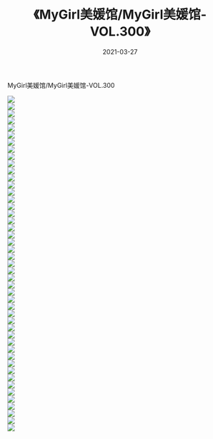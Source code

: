 ﻿---
layout: post
title:  《MyGirl美媛馆/MyGirl美媛馆-VOL.300》
date:   2021-03-27
img: http://pic.660000.xyz/1:/网络美图/2021/MyGirl美媛馆/MyGirl美媛馆-VOL.300/000.jpg
categories: [美女, 清纯, 唯美]
---

MyGirl美媛馆/MyGirl美媛馆-VOL.300

 ![](http://pic.660000.xyz/1:/网络美图/2021/MyGirl美媛馆/MyGirl美媛馆-VOL.300/001.jpg) <br>![](http://pic.660000.xyz/1:/网络美图/2021/MyGirl美媛馆/MyGirl美媛馆-VOL.300/002.jpg) <br>![](http://pic.660000.xyz/1:/网络美图/2021/MyGirl美媛馆/MyGirl美媛馆-VOL.300/003.jpg) <br>![](http://pic.660000.xyz/1:/网络美图/2021/MyGirl美媛馆/MyGirl美媛馆-VOL.300/004.jpg) <br>![](http://pic.660000.xyz/1:/网络美图/2021/MyGirl美媛馆/MyGirl美媛馆-VOL.300/005.jpg) <br>![](http://pic.660000.xyz/1:/网络美图/2021/MyGirl美媛馆/MyGirl美媛馆-VOL.300/006.jpg) <br>![](http://pic.660000.xyz/1:/网络美图/2021/MyGirl美媛馆/MyGirl美媛馆-VOL.300/007.jpg) <br>![](http://pic.660000.xyz/1:/网络美图/2021/MyGirl美媛馆/MyGirl美媛馆-VOL.300/008.jpg) <br>![](http://pic.660000.xyz/1:/网络美图/2021/MyGirl美媛馆/MyGirl美媛馆-VOL.300/009.jpg) <br>![](http://pic.660000.xyz/1:/网络美图/2021/MyGirl美媛馆/MyGirl美媛馆-VOL.300/010.jpg) <br>![](http://pic.660000.xyz/1:/网络美图/2021/MyGirl美媛馆/MyGirl美媛馆-VOL.300/011.jpg) <br>![](http://pic.660000.xyz/1:/网络美图/2021/MyGirl美媛馆/MyGirl美媛馆-VOL.300/012.jpg) <br>![](http://pic.660000.xyz/1:/网络美图/2021/MyGirl美媛馆/MyGirl美媛馆-VOL.300/013.jpg) <br>![](http://pic.660000.xyz/1:/网络美图/2021/MyGirl美媛馆/MyGirl美媛馆-VOL.300/014.jpg) <br>![](http://pic.660000.xyz/1:/网络美图/2021/MyGirl美媛馆/MyGirl美媛馆-VOL.300/015.jpg) <br>![](http://pic.660000.xyz/1:/网络美图/2021/MyGirl美媛馆/MyGirl美媛馆-VOL.300/016.jpg) <br>![](http://pic.660000.xyz/1:/网络美图/2021/MyGirl美媛馆/MyGirl美媛馆-VOL.300/017.jpg) <br>![](http://pic.660000.xyz/1:/网络美图/2021/MyGirl美媛馆/MyGirl美媛馆-VOL.300/018.jpg) <br>![](http://pic.660000.xyz/1:/网络美图/2021/MyGirl美媛馆/MyGirl美媛馆-VOL.300/019.jpg) <br>![](http://pic.660000.xyz/1:/网络美图/2021/MyGirl美媛馆/MyGirl美媛馆-VOL.300/020.jpg) <br>![](http://pic.660000.xyz/1:/网络美图/2021/MyGirl美媛馆/MyGirl美媛馆-VOL.300/021.jpg) <br>![](http://pic.660000.xyz/1:/网络美图/2021/MyGirl美媛馆/MyGirl美媛馆-VOL.300/022.jpg) <br>![](http://pic.660000.xyz/1:/网络美图/2021/MyGirl美媛馆/MyGirl美媛馆-VOL.300/023.jpg) <br>![](http://pic.660000.xyz/1:/网络美图/2021/MyGirl美媛馆/MyGirl美媛馆-VOL.300/024.jpg) <br>![](http://pic.660000.xyz/1:/网络美图/2021/MyGirl美媛馆/MyGirl美媛馆-VOL.300/025.jpg) <br>![](http://pic.660000.xyz/1:/网络美图/2021/MyGirl美媛馆/MyGirl美媛馆-VOL.300/026.jpg) <br>![](http://pic.660000.xyz/1:/网络美图/2021/MyGirl美媛馆/MyGirl美媛馆-VOL.300/027.jpg) <br>![](http://pic.660000.xyz/1:/网络美图/2021/MyGirl美媛馆/MyGirl美媛馆-VOL.300/028.jpg) <br>![](http://pic.660000.xyz/1:/网络美图/2021/MyGirl美媛馆/MyGirl美媛馆-VOL.300/029.jpg) <br>![](http://pic.660000.xyz/1:/网络美图/2021/MyGirl美媛馆/MyGirl美媛馆-VOL.300/030.jpg) <br>![](http://pic.660000.xyz/1:/网络美图/2021/MyGirl美媛馆/MyGirl美媛馆-VOL.300/031.jpg) <br>![](http://pic.660000.xyz/1:/网络美图/2021/MyGirl美媛馆/MyGirl美媛馆-VOL.300/032.jpg) <br>![](http://pic.660000.xyz/1:/网络美图/2021/MyGirl美媛馆/MyGirl美媛馆-VOL.300/033.jpg) <br>![](http://pic.660000.xyz/1:/网络美图/2021/MyGirl美媛馆/MyGirl美媛馆-VOL.300/034.jpg) <br>![](http://pic.660000.xyz/1:/网络美图/2021/MyGirl美媛馆/MyGirl美媛馆-VOL.300/035.jpg) <br>![](http://pic.660000.xyz/1:/网络美图/2021/MyGirl美媛馆/MyGirl美媛馆-VOL.300/036.jpg) <br>![](http://pic.660000.xyz/1:/网络美图/2021/MyGirl美媛馆/MyGirl美媛馆-VOL.300/037.jpg) <br>![](http://pic.660000.xyz/1:/网络美图/2021/MyGirl美媛馆/MyGirl美媛馆-VOL.300/038.jpg) <br>![](http://pic.660000.xyz/1:/网络美图/2021/MyGirl美媛馆/MyGirl美媛馆-VOL.300/039.jpg) <br>![](http://pic.660000.xyz/1:/网络美图/2021/MyGirl美媛馆/MyGirl美媛馆-VOL.300/040.jpg) <br>![](http://pic.660000.xyz/1:/网络美图/2021/MyGirl美媛馆/MyGirl美媛馆-VOL.300/041.jpg) <br>![](http://pic.660000.xyz/1:/网络美图/2021/MyGirl美媛馆/MyGirl美媛馆-VOL.300/042.jpg) <br>![](http://pic.660000.xyz/1:/网络美图/2021/MyGirl美媛馆/MyGirl美媛馆-VOL.300/043.jpg) <br>![](http://pic.660000.xyz/1:/网络美图/2021/MyGirl美媛馆/MyGirl美媛馆-VOL.300/044.jpg) <br>![](http://pic.660000.xyz/1:/网络美图/2021/MyGirl美媛馆/MyGirl美媛馆-VOL.300/045.jpg) <br>![](http://pic.660000.xyz/1:/网络美图/2021/MyGirl美媛馆/MyGirl美媛馆-VOL.300/046.jpg) <br>![](http://pic.660000.xyz/1:/网络美图/2021/MyGirl美媛馆/MyGirl美媛馆-VOL.300/047.jpg) <br>